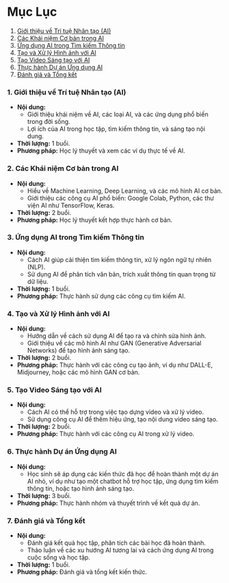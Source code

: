 # Mục Lục

1. [Giới thiệu về Trí tuệ Nhân tạo (AI)](#1-giới-thiệu-về-trí-tuệ-nhân-tạo-ai)
2. [Các Khái niệm Cơ bản trong AI](#2-các-khái-niệm-cơ-bản-trong-ai)
3. [Ứng dụng AI trong Tìm kiếm Thông tin](#3-ứng-dụng-ai-trong-tìm-kiếm-thông-tin)
4. [Tạo và Xử lý Hình ảnh với AI](#4-tạo-và-xử-lý-hình-ảnh-với-ai)
5. [Tạo Video Sáng tạo với AI](#5-tạo-video-sáng-tạo-với-ai)
6. [Thực hành Dự án Ứng dụng AI](#6-thực-hành-dự-án-ứng-dụng-ai)
7. [Đánh giá và Tổng kết](#7-đánh-giá-và-tổng-kết)

### 1. Giới thiệu về Trí tuệ Nhân tạo (AI)

- **Nội dung:**
    - Giới thiệu khái niệm về AI, các loại AI, và các ứng dụng phổ biến trong đời sống.
    - Lợi ích của AI trong học tập, tìm kiếm thông tin, và sáng tạo nội dung.
- **Thời lượng:** 1 buổi.
- **Phương pháp:** Học lý thuyết và xem các ví dụ thực tế về AI.

### 2. Các Khái niệm Cơ bản trong AI

- **Nội dung:**
    - Hiểu về Machine Learning, Deep Learning, và các mô hình AI cơ bản.
    - Giới thiệu các công cụ AI phổ biến: Google Colab, Python, các thư viện AI như TensorFlow, Keras.
- **Thời lượng:** 2 buổi.
- **Phương pháp:** Học lý thuyết kết hợp thực hành cơ bản.

### 3. Ứng dụng AI trong Tìm kiếm Thông tin

- **Nội dung:**
    - Cách AI giúp cải thiện tìm kiếm thông tin, xử lý ngôn ngữ tự nhiên (NLP).
    - Sử dụng AI để phân tích văn bản, trích xuất thông tin quan trọng từ dữ liệu.
- **Thời lượng:** 1 buổi.
- **Phương pháp:** Thực hành sử dụng các công cụ tìm kiếm AI.

### 4. Tạo và Xử lý Hình ảnh với AI

- **Nội dung:**
    - Hướng dẫn về cách sử dụng AI để tạo ra và chỉnh sửa hình ảnh.
    - Giới thiệu về các mô hình AI như GAN (Generative Adversarial Networks) để tạo hình ảnh sáng tạo.
- **Thời lượng:** 2 buổi.
- **Phương pháp:** Thực hành với các công cụ tạo ảnh, ví dụ như DALL-E, Midjourney, hoặc các mô hình GAN cơ bản.

### 5. Tạo Video Sáng tạo với AI

- **Nội dung:**
    - Cách AI có thể hỗ trợ trong việc tạo dựng video và xử lý video.
    - Sử dụng công cụ AI để thêm hiệu ứng, tạo nội dung video sáng tạo.
- **Thời lượng:** 2 buổi.
- **Phương pháp:** Thực hành với các công cụ AI trong xử lý video.

### 6. Thực hành Dự án Ứng dụng AI

- **Nội dung:**
    - Học sinh sẽ áp dụng các kiến thức đã học để hoàn thành một dự án AI nhỏ, ví dụ như tạo một chatbot hỗ trợ học tập, ứng dụng tìm kiếm thông tin, hoặc tạo hình ảnh sáng tạo.
- **Thời lượng:** 3 buổi.
- **Phương pháp:** Thực hành nhóm và thuyết trình về kết quả dự án.

### 7. Đánh giá và Tổng kết

- **Nội dung:**
    - Đánh giá kết quả học tập, phân tích các bài học đã hoàn thành.
    - Thảo luận về các xu hướng AI tương lai và cách ứng dụng AI trong cuộc sống và học tập.
- **Thời lượng:** 1 buổi.
- **Phương pháp:** Đánh giá và tổng kết kiến thức.